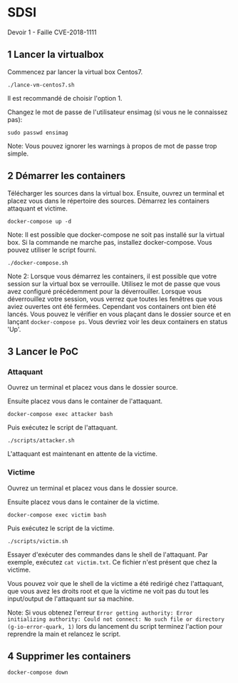 # SDSI
Devoir 1 - Faille CVE-2018-1111

## 1 Lancer la virtualbox

Commencez par lancer la virtual box Centos7.
```
./lance-vm-centos7.sh
```
Il est recommandé de choisir l'option 1.

Changez le mot de passe de l'utilisateur ensimag (si vous ne le connaissez pas):
```
sudo passwd ensimag
```
Note: Vous pouvez ignorer les warnings à propos de mot de passe trop simple.

## 2 Démarrer les containers

Télécharger les sources dans la virtual box. Ensuite, ouvrez un terminal et placez vous dans le répertoire des sources.
Démarrez les containers attaquant et victime.
```
docker-compose up -d
```
Note: Il est possible que docker-compose ne soit pas installé sur la virtual box.
Si la commande ne marche pas, installez docker-compose. Vous pouvez utiliser le script fourni.
```
./docker-compose.sh
```
Note 2: Lorsque vous démarrez les containers, il est possible que votre session sur la virtual box se verrouille.
Utilisez le mot de passe que vous avez configuré précédemment pour la déverrouiller.
Lorsque vous déverrouillez votre session, vous verrez que toutes les fenêtres que vous aviez ouvertes ont été fermées.
Cependant vos containers ont bien été lancés. Vous pouvez le vérifier en vous plaçant dans le dossier source et en lançant `docker-compose ps`. Vous devriez voir les deux containers en status 'Up'.

## 3 Lancer le PoC

### Attaquant
Ouvrez un terminal et placez vous dans le dossier source.

Ensuite placez vous dans le container de l'attaquant.
```
docker-compose exec attacker bash
```
Puis exécutez le script de l'attaquant.
```
./scripts/attacker.sh
```
L'attaquant est maintenant en attente de la victime.

### Victime
Ouvrez un terminal et placez vous dans le dossier source.

Ensuite placez vous dans le container de la victime.
```
docker-compose exec victim bash
```
Puis exécutez le script de la victime.
```
./scripts/victim.sh
```
Essayer d'exécuter des commandes dans le shell de l'attaquant.
Par exemple, exécutez `cat victim.txt`. Ce fichier n'est présent que chez la victime.

Vous pouvez voir que le shell de la victime a été redirigé chez l'attaquant, que vous avez les droits root
et que la victime ne voit pas du tout les input/output de l'attaquant sur sa machine.

Note: Si vous obtenez l'erreur `Error getting authority: Error initializing authority:
Could not connect: No such file or directory (g-io-error-quark, 1)` lors du lancement du script
terminez l'action pour reprendre la main et relancez le script.

## 4 Supprimer les containers
```
docker-compose down
```
